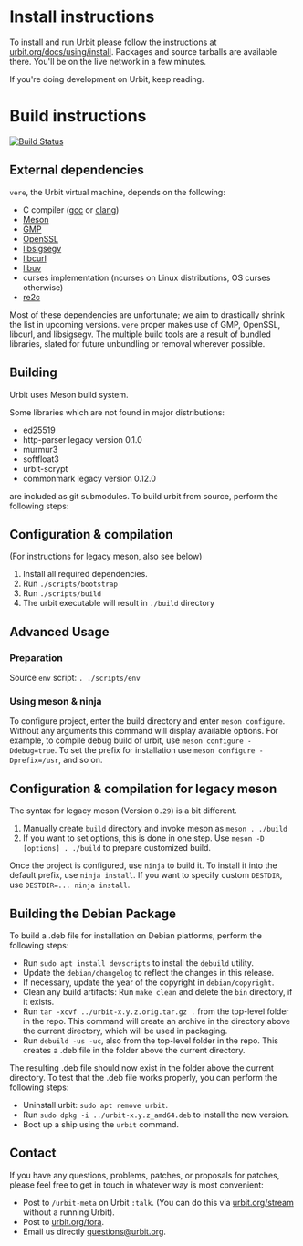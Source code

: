 # Install instructions

To install and run Urbit please follow the instructions at
[urbit.org/docs/using/install](http://urbit.org/docs/using/install).  Packages
and source tarballs are available there. You'll be on the live network in a few
minutes.

If you're doing development on Urbit, keep reading.

# Build instructions

[![Build Status](https://travis-ci.org/urbit/urbit.svg?branch=maint-0.4)](https://travis-ci.org/urbit/urbit)

## External dependencies

`vere`, the Urbit virtual machine, depends on the following:

- C compiler ([gcc](https://gcc.gnu.org) or [clang](http://clang.llvm.org))
- [Meson](http://mesonbuild.com/)
- [GMP](https://gmplib.org)
- [OpenSSL](https://www.openssl.org)
- [libsigsegv](https://www.gnu.org/software/libsigsegv/)
- [libcurl](https://curl.haxx.se/libcurl/)
- [libuv](http://libuv.org)
- curses implementation (ncurses on Linux distributions, OS curses otherwise)
- [re2c](http://re2c.org)

Most of these dependencies are unfortunate; we aim to drastically shrink the
list in upcoming versions. `vere` proper makes use of GMP, OpenSSL, libcurl, and
libsigsegv. The multiple build tools are a result of bundled libraries, slated
for future unbundling or removal wherever possible.

## Building

Urbit uses Meson build system.

Some libraries which are not found in major distributions:
- ed25519
- http-parser legacy version 0.1.0
- murmur3
- softfloat3
- urbit-scrypt
- commonmark legacy version 0.12.0

are included as git submodules. To build urbit from source, perform the following steps:

## Configuration & compilation
(For instructions for legacy meson, also see below)

1. Install all required dependencies.
2. Run `./scripts/bootstrap`
3. Run `./scripts/build`
3. The urbit executable will result in `./build` directory

## Advanced Usage

### Preparation
Source `env` script: `. ./scripts/env`

### Using meson & ninja
To configure project, enter the build directory and enter
`meson configure`. Without any arguments this command will display available
options. For example, to compile debug build of urbit, use
`meson configure -Ddebug=true`.
To set the prefix for installation use
`meson configure -Dprefix=/usr`, and so on.

## Configuration & compilation for legacy meson

The syntax for legacy meson (Version `0.29`) is a bit different.
1. Manually create `build` directory and invoke meson as `meson . ./build`
2. If you want to set options, this is done in one step.
   Use `meson -D [options] . ./build` to prepare customized build.

Once the project is configured, use `ninja` to build it.
To install it into the default prefix, use `ninja install`.
If you want to specify custom `DESTDIR`, use `DESTDIR=... ninja install`.

## Building the Debian Package

To build a .deb file for installation on Debian platforms, perform the
following steps:
+ Run `sudo apt install devscripts` to install the `debuild` utility.
+ Update the `debian/changelog` to reflect the changes in this release.
+ If necessary, update the year of the copyright in `debian/copyright`.
+ Clean any build artifacts: Run `make clean` and delete the `bin` directory,
if it exists.
+ Run `tar -xcvf ../urbit-x.y.z.orig.tar.gz .` from the top-level folder in
the repo.  This command will create an archive in the directory above the
current directory, which will be used in packaging.
+ Run `debuild -us -uc`, also from the top-level folder in the repo. This
creates a .deb file in the folder above the current directory.

The resulting .deb file should now exist in the folder above the current
directory. To test that the .deb file works properly, you can perform the
following steps:
+ Uninstall urbit: `sudo apt remove urbit`.
+ Run `sudo dpkg -i ../urbit-x.y.z_amd64.deb` to install the new version.
+ Boot up a ship using the `urbit` command.

## Contact

If you have any questions, problems, patches, or proposals for patches, please
feel free to get in touch in whatever way is most convenient:

- Post to `/urbit-meta` on Urbit `:talk`.  (You can do this via
[urbit.org/stream](https://urbit.org/stream) without a running Urbit).
- Post to [urbit.org/fora](https://urbit.org/fora/).
- Email us directly [questions@urbit.org](mailto:questions@urbit.org).  
